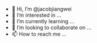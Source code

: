 - 👋 Hi, I’m @jacobjiangwei
- 👀 I’m interested in ...
- 🌱 I’m currently learning ...
- 💞️ I’m looking to collaborate on ...
- 📫 How to reach me ...

<!---
jacobjiangwei/jacobjiangwei is a ✨ special ✨ repository because its `README.md` (this file) appears on your GitHub profile.
You can click the Preview link to take a look at your changes.
--->
